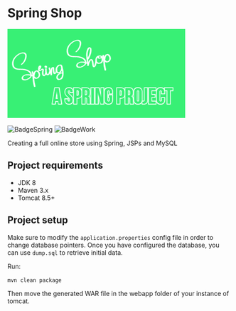 # Spring Shop

![Banner](/banner.png)

![BadgeSpring](https://img.shields.io/badge/Framework-Spring-brightgreen) 
![BadgeWork](https://img.shields.io/badge/Work-In%20Progress-yellow)

Creating a full online store using Spring, JSPs and MySQL

## Project requirements
- JDK 8
- Maven 3.x
- Tomcat 8.5+

## Project setup

Make sure to modify the ```application.properties``` config file in order to change database pointers.
Once you have configured the database, you can use ```dump.sql``` to retrieve initial data.

Run:
```
mvn clean package
```

Then move the generated WAR file in the webapp folder of your instance of tomcat.


